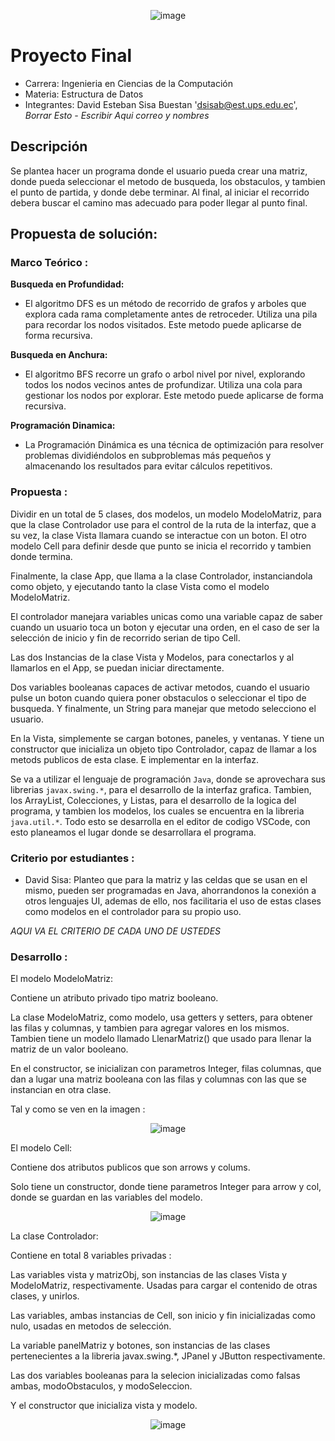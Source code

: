 
<p align="center">
  <img src="https://github.com/user-attachments/assets/caa1a648-f9f1-4327-a500-68c62f8420ea" alt="image">
</p>
<h1 aling = "center" >
  Proyecto Final
</h1>

- Carrera: Ingenieria en Ciencias de la Computación
- Materia: Estructura de Datos
- Integrantes: David Esteban Sisa Buestan  'dsisab@est.ups.edu.ec', *Borrar Esto - Escribir Aqui correo y nombres*

## Descripción
 Se plantea hacer un programa donde el usuario pueda crear una matriz, donde pueda seleccionar el metodo de busqueda, los
obstaculos, y tambien el punto de partida, y donde debe terminar. Al final, al iniciar el recorrido debera buscar el 
camino mas adecuado para poder llegar al punto final.

## Propuesta de solución: 
### Marco Teórico : 

**Busqueda en Profundidad:**

- El algoritmo DFS es un método de recorrido de grafos y arboles que explora cada rama completamente antes de retroceder. Utiliza una pila para recordar los nodos visitados.
Este metodo puede aplicarse de forma recursiva.

**Busqueda en Anchura:**

- El algoritmo BFS  recorre un grafo o arbol nivel por nivel, explorando todos los nodos vecinos antes de profundizar. Utiliza una cola para gestionar los nodos por explorar.
Este metodo puede aplicarse de forma recursiva.

__Programación Dinamica:__

 - La Programación Dinámica es una técnica de optimización para resolver problemas dividiéndolos en subproblemas más pequeños y almacenando los resultados para evitar cálculos repetitivos.

### Propuesta  :

Dividir en un total de 5 clases, dos modelos, un modelo ModeloMatriz, para que la clase Controlador use para el control de la ruta de la interfaz, que a su vez, la clase Vista llamara cuando se 
interactue con un boton. El otro modelo Cell para definir desde que punto se inicia el recorrido y tambien donde termina.

Finalmente, la clase App, que llama a la clase Controlador, instanciandola como objeto, y ejecutando tanto la clase Vista como el modelo ModeloMatriz.

El controlador manejara variables unicas como una variable capaz de saber cuando un usuario toca un boton y ejecutar una orden, en el caso de ser la selección de inicio y fin de recorrido serian 
de tipo Cell.

Las dos Instancias de la clase Vista y Modelos, para conectarlos y al llamarlos en el App, se puedan iniciar directamente.

Dos variables booleanas capaces de activar metodos, cuando el usuario pulse un boton cuando quiera poner obstaculos o seleccionar el tipo de busqueda. Y finalmente, un String para manejar que metodo
selecciono el usuario.

En la Vista, simplemente se cargan botones, paneles, y ventanas. Y tiene un constructor que inicializa un objeto tipo Controlador, capaz de llamar a los metods publicos de esta clase. E implementar
en la interfaz.



Se va a utilizar el lenguaje de programación `Java`, donde se aprovechara sus librerias `javax.swing.*`, para el desarrollo de la interfaz grafica. Tambien, los ArrayList, Colecciones, y Listas,
para el desarrollo de la logica del programa, y tambien los modelos, los cuales se encuentra en la libreria `java.util.*`. Todo esto se desarrolla en el editor de codigo VSCode, con esto planeamos
el lugar donde se desarrollara el programa.

### Criterio por estudiantes :
- David Sisa: Planteo que para la matriz y las celdas que se usan en el mismo, pueden ser programadas en Java, ahorrandonos la conexión a otros lenguajes UI, ademas de ello, nos facilitaria el uso
de estas clases como modelos en el controlador para su propio uso.

*AQUI VA EL CRITERIO DE CADA UNO DE USTEDES*

### Desarrollo :
  El modelo ModeloMatriz: 
  
  Contiene un atributo privado tipo matriz booleano.
  
  La clase ModeloMatriz, como modelo, usa getters y setters, para obtener las filas y columnas, y tambien para agregar valores en los mismos.
  Tambien tiene un modelo llamado LlenarMatriz() que usado para llenar la matriz de un valor booleano.
  
  En el constructor, se inicializan con parametros Integer, filas columnas,  que dan a lugar una matriz booleana con las filas y columnas con las 
  que se instancian en otra clase.
  
  Tal y como se ven en la imagen :


<p align="center">
  <img src="https://github.com/user-attachments/assets/8787be79-4302-4a85-8b53-59f10e5455ad" alt="image">
</p>

  El modelo Cell:

  Contiene dos atributos publicos que son arrows y colums.

  Solo tiene un constructor, donde tiene parametros Integer para arrow y col, donde se guardan en las variables del modelo.

<p align="center">
  <img src="https://github.com/user-attachments/assets/5a3fe024-d213-4c32-99fd-811ad34f702c" alt="image">
</p>
  La clase Controlador:

  Contiene en total 8 variables privadas :
  
  Las variables vista y matrizObj, son instancias de las clases Vista y ModeloMatriz, respectivamente. Usadas para cargar el contenido de otras clases, y unirlos.
  
  Las variables, ambas instancias de Cell, son inicio y fin inicializadas como nulo, usadas en metodos de selección.
  
  La variable panelMatriz y botones, son instancias de las clases pertenecientes a la libreria javax.swing.*, JPanel y JButton respectivamente.
  
  Las dos variables booleanas para la selecion inicializadas como falsas ambas, modoObstaculos, y modoSeleccion.

  Y el constructor que inicializa vista y modelo.
  
<p align="center">
  <img src="https://github.com/user-attachments/assets/9239f166-6067-46ec-baab-9a67800126e4" alt="image">
</p>









  









